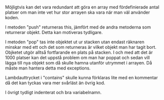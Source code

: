 Möjligtvis kan det vara redundant att göra en array med fördefinierade antal platser om man inte vet hur stor arrayen ska vara när man väl använder koden.

I metoden "push" returneras this, jämfört med de andra metoderna som returnerar objekt. Detta kan motiveras tydligare.

I metoden "pop" tas inte objektet ut ur stacken utan endast räknaren minskar med ett och det som returneras är vilket objekt man har tagit bort. Objketet utgör alltså fortfarande en plats på stacken. I och med att det är 1000 platser kan det uppstå problem om man har poppat och sedan vill lägga till nya objekt som då skulle hamna utanför utrymmet i arrayen. Då måste man hantera detta med exceptions.

Lambdauttrycket i "contains" skulle kunna förklaras lite med en kommentar då det kan tyckas vara mer svårläst än övrig kod.

I övrigt tydligt indenterat och bra variabelnamn.

